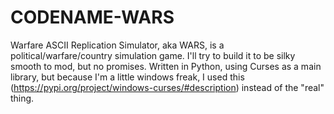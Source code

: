 # CODENAME-WARS
Warfare ASCII Replication Simulator, aka WARS, is a political/warfare/country simulation game. I'll try to build it to be silky smooth to mod, but no promises.
Written in Python, using Curses as a main library, but because I'm a little windows freak, I used this (https://pypi.org/project/windows-curses/#description) instead of the "real" thing.
